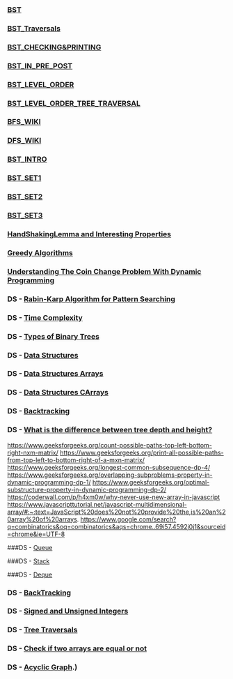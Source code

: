 ### [BST](https://www.geeksforgeeks.org/binary-tree-data-structure/)

### [BST_Traversals](https://www.geeksforgeeks.org/binary-tree-data-structure/#traversals)

### [BST_CHECKING&PRINTING](https://www.geeksforgeeks.org/binary-tree-data-structure/#checking&printing)

### [BST_IN_PRE_POST](https://www.geeksforgeeks.org/tree-traversals-inorder-preorder-and-postorder/)

### [BST_LEVEL_ORDER](https://www.geeksforgeeks.org/insertion-in-a-binary-tree-in-level-order/)

### [BST_LEVEL_ORDER_TREE_TRAVERSAL](https://www.geeksforgeeks.org/level-order-tree-traversal/)

### [BFS_WIKI](https://en.wikipedia.org/wiki/Breadth-first_search)

### [DFS_WIKI](https://en.wikipedia.org/wiki/Depth-first_search)

### [BST_INTRO](https://www.geeksforgeeks.org/binary-tree-data-structure/#Introduction)

### [BST_SET1](https://www.geeksforgeeks.org/binary-tree-set-1-introduction/)

### [BST_SET2](https://www.geeksforgeeks.org/binary-tree-set-2-properties/)

### [BST_SET3](https://www.geeksforgeeks.org/binary-tree-set-3-types-of-binary-tree/)

### [HandShakingLemma and Interesting Properties](https://www.geeksforgeeks.org/handshaking-lemma-and-interesting-tree-properties/)

### [Greedy Algorithms](https://www.geeksforgeeks.org/greedy-algorithms/)

### [Understanding The Coin Change Problem With Dynamic Programming](https://www.geeksforgeeks.org/understanding-the-coin-change-problem-with-dynamic-programming/#:~:text=The%20Coin%20Change%20Problem%20is,the%20concepts%20of%20dynamic%20programming.)

### DS - [Rabin-Karp Algorithm for Pattern Searching](https://www.geeksforgeeks.org/rabin-karp-algorithm-for-pattern-searching/)

### DS - [Time Complexity](https://adrianmejia.com/most-popular-algorithms-time-complexity-every-programmer-should-know-free-online-tutorial-course/)

### DS - [Types of Binary Trees](https://en.wikipedia.org/wiki/Binary_tree#Types_of_binary_trees)

### DS - [Data Structures](https://www.geeksforgeeks.org/data-structures/)

### DS - [Data Structures Arrays](https://www.geeksforgeeks.org/array-data-structure/)

### DS - [Data Structures CArrays](https://www.geeksforgeeks.org/category/c-arrays/)

### DS - [Backtracking](https://en.wikipedia.org/wiki/Backtracking)

### DS - [What is the difference between tree depth and height?](https://stackoverflow.com/questions/2603692/what-is-the-difference-between-tree-depth-and-height#:~:text=The%20depth%20of%20a%20node,the%20node%20to%20a%20leaf.)

https://www.geeksforgeeks.org/count-possible-paths-top-left-bottom-right-nxm-matrix/
https://www.geeksforgeeks.org/print-all-possible-paths-from-top-left-to-bottom-right-of-a-mxn-matrix/
https://www.geeksforgeeks.org/longest-common-subsequence-dp-4/
https://www.geeksforgeeks.org/overlapping-subproblems-property-in-dynamic-programming-dp-1/
https://www.geeksforgeeks.org/optimal-substructure-property-in-dynamic-programming-dp-2/
https://coderwall.com/p/h4xm0w/why-never-use-new-array-in-javascript
https://www.javascripttutorial.net/javascript-multidimensional-array/#:~:text=JavaScript%20does%20not%20provide%20the,is%20an%20array%20of%20arrays.
https://www.google.com/search?q=combinatorics&oq=combinatorics&aqs=chrome..69i57.4592j0j1&sourceid=chrome&ie=UTF-8

###DS - [Queue](https://en.wikipedia.org/wiki/Queue_(abstract_data_type))

###DS - [Stack](https://en.wikipedia.org/wiki/Stack_(abstract_data_type))

###DS - [Deque](https://en.wikipedia.org/wiki/Double-ended_queue)

### DS - [BackTracking](https://www.geeksforgeeks.org/backtracking-introduction/#:~:text=Backtracking%20is%20an%20algorithmic%2Dtechnique,reaching%20any%20level%20of%20the)

### DS - [Signed and Unsigned Integers](https://www.ibm.com/support/knowledgecenter/ssw_aix_72/commprogramming/int_dat_typ.html#:~:text=An%20unsigned%20integer%20is%20a,the%20least%20significant%20is%203.)

### DS - [Tree Traversals](https://www.geeksforgeeks.org/tree-traversals-inorder-preorder-and-postorder/)

### DS - [Check if two arrays are equal or not](https://www.geeksforgeeks.org/check-if-two-arrays-are-equal-or-not/)

### DS - [Acyclic Graph](https://mathworld.wolfram.com/AcyclicGraph.html#:~:text=An%20acyclic%20graph%20is%20a,%2C%20a%20collection%20of%20trees).)
